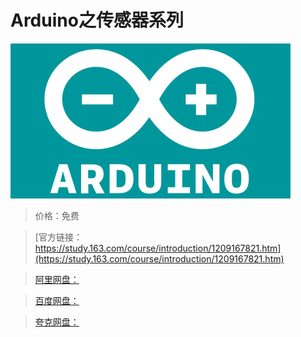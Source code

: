 # Arduino之传感器系列

![img](../../../assets/study163/free/dc1bcb6ac8c84e5db3ba6df4d92a354a.png)

> 价格：免费

> [官方链接：https://study.163.com/course/introduction/1209167821.htm](https://study.163.com/course/introduction/1209167821.htm)

> [阿里网盘：]()

> [百度网盘：]()

> [夸克网盘：]()
